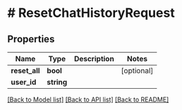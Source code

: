# # ResetChatHistoryRequest

## Properties

Name | Type | Description | Notes
------------ | ------------- | ------------- | -------------
**reset_all** | **bool** |  | [optional]
**user_id** | **string** |  |

[[Back to Model list]](../../README.md#models) [[Back to API list]](../../README.md#endpoints) [[Back to README]](../../README.md)
